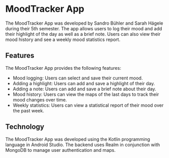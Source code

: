 
# MoodTracker App

The MoodTracker App was developed by Sandro Bühler and Sarah Hägele during their 5th semester. The app allows users to log their mood and add their highlight of the day as well as a brief note. Users can also view their mood history and see a weekly mood statistics report.

## Features

The MoodTracker App provides the following features:

-   Mood logging: Users can select and save their current mood.
-   Adding a highlight: Users can add and save a highlight of their day.
-   Adding a note: Users can add and save a brief note about their day.
-   Mood history: Users can view the maps of the last days to track their mood changes over time.
-   Weekly statistics: Users can view a statistical report of their mood over the past week.

## Technology

The MoodTracker App was developed using the Kotlin programming language in Android Studio. The backend uses Realm in conjunction with MongoDB to manage user authentication and maps.

